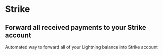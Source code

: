 # Strike

## Forward all received payments to your Strike account

Automated way to forward all of your Lightning balance into Strike account

